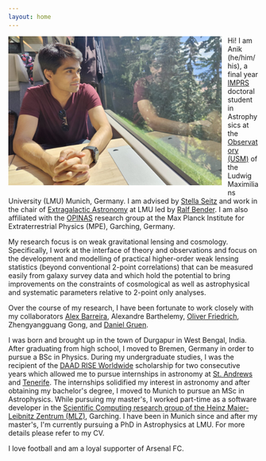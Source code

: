 ```yaml
---
layout: home
---
```


<img align="left" width="430" height="300" src="images/Anik_Halder_img.jpg" alt="Anik Halder image" style="float:left; padding-right:12px; padding-bottom:12px" />

Hi! I am Anik (he/him/his), a final year [IMPRS](https://www.imprs-astro.mpg.de/content/about-imprs-astrophysics.html) doctoral student in Astrophysics at the [Observatory (USM)](https://www.usm.uni-muenchen.de/) of the Ludwig Maximilians University (LMU) Munich, Germany. I am advised by [Stella Seitz](https://www.usm.lmu.de/people/stella/stella.html) and work in the chair of [Extragalactic Astronomy](https://www.exgal.physik.uni-muenchen.de/index.html) at LMU led by [Ralf Bender](https://www.mpe.mpg.de/~bender/). I am also affiliated with the [OPINAS](https://www.mpe.mpg.de/opinas-en) research group at the Max Planck Institute for Extraterrestrial Physics (MPE), Garching, Germany.  

My research focus is on weak gravitational lensing and cosmology. Specifically, I work at the interface of theory and observations and focus on the development and modelling of practical higher-order weak lensing statistics (beyond conventional 2-point correlations) that can be measured easily from galaxy survey data and which hold the potential to bring improvements on the constraints of cosmological as well as astrophysical and systematic parameters relative to 2-point only analyses.  

Over the course of my research, I have been fortunate to work closely with my collaborators [Alex Barreira](https://www.origins-cluster.de/forschung/origins-fellows/barreira), Alexandre Barthelemy, [Oliver Friedrich](https://www.usm.lmu.de/~oliverf/), Zhengyangguang Gong, and [Daniel Gruen](https://www.physik.lmu.de/en/about-us/people/contact-page/gruen.html).

I was born and brought up in the town of Durgapur in West Bengal, India. After graduating from high school, I moved to Bremen, Germany in order to pursue a BSc in Physics.
During my undergraduate studies, I was the recipient of the [DAAD RISE Worldwide](https://www.daad.de/rise/en/rise-worldwide/) scholarship for two consecutive years which 
allowed me to pursue internships in astronomy at [St. Andrews](https://www.st-andrews.ac.uk/physics-astronomy/about/) and [Tenerife](https://www.iac.es/en).
The internships solidified my interest in astronomy and after obtaining my bachelor's degree, I moved to Munich to pursue an MSc in Astrophysics. 
While pursuing my master's, I worked part-time as a software developer in the
[Scientific Computing research group of the Heinz Maier-Leibnitz Zentrum (MLZ)](https://mlz-garching.de/englisch/science-und-projects/project-coordination/scientific-computing.html), Garching. I have been in Munich since and after my master's, I'm currently pursuing a PhD in Astrophysics at LMU. For more details please refer to my CV.

I love football and am a loyal supporter of Arsenal FC.
